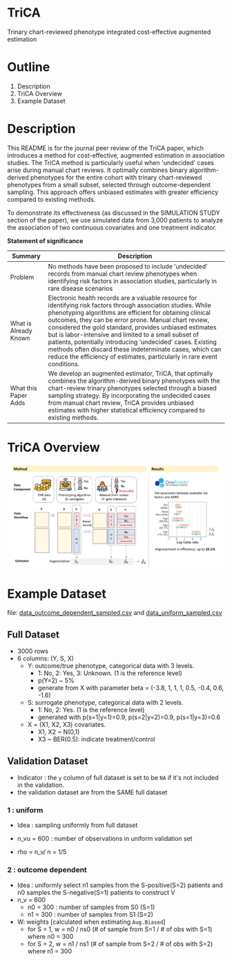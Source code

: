 # TriCA

Trinary chart-reviewed phenotype integrated cost-effective augmented estimation

# Outline
1. Description
2. TriCA Overview
3. Example Dataset

# Description

This README is for the journal peer review of the TriCA paper, which introduces a method for cost-effective, augmented estimation in association studies. The TriCA method is particularly useful when 'undecided' cases arise during manual chart reviews. It optimally combines binary algorithm-derived phenotypes for the entire cohort with trinary chart-reviewed phenotypes from a small subset, selected through outcome-dependent sampling. This approach offers unbiased estimates with greater efficiency compared to existing methods.

To demonstrate its effectiveness (as discussed in the SIMULATION STUDY section of the paper), we use simulated data from 3,000 patients to analyze the association of two continuous covariates and one treatment indicator.

**Statement of significance**

| Summary | Description |
| ------- | ----------- |
| Problem | No methods have been proposed to include ‘undecided’ records from manual chart review phenotypes when identifying risk factors in association studies, particularly in rare disease scenarios|
| What is Already Known | Electronic health records are a valuable resource for identifying risk factors through association studies. While phenotyping algorithms are efficient for obtaining clinical outcomes, they can be error prone. Manual chart review, considered the gold standard, provides unbiased estimates but is labor-intensive and limited to a small subset of patients, potentially introducing ‘undecided’ cases. Existing methods often discard these indeterminate cases, which can reduce the efficiency of estimates, particularly in rare event conditions.|
| What this Paper Adds | We develop an augmented estimator, TriCA, that optimally combines the algorithm-derived binary phenotypes with the chart-review trinary phenotypes selected through a biased sampling strategy. By incorporating the undecided cases from manual chart review, TriCA provides unbiased estimates with higher statistical efficiency compared to existing methods. | 

# TriCA Overview

<img src="Visual Abstract.png" alt="isual Abstract for TriCA method" width="800">


# Example Dataset

file: [data_outcome_dependent_sampled.csv](https://github.com/Penncil/SSL/blob/master/data_outcome_dependent_sampled.csv) and [data_uniform_sampled.csv](https://github.com/Penncil/SSL/blob/master/data_uniform_sampled.csv)



## Full Dataset

- 3000 rows
- 6 columns: (Y, S, X)
  - Y: outcome/true phenotype, categorical data with 3 levels.
    - 1: No, 2: Yes, 3: Unknown. (1 is the reference level)
    - p(Y=2) ~ 5%
    - generate from X with parameter beta = (-3.8, 1, 1, 1, 0.5, -0.4, 0.6, -1.6)
  - S: surrogate phenotype, categorical data with 2 levels.
    - 1: No, 2: Yes. (1 is the reference level)
    - generated with p(s=1|y=1)=0.9, p(s=2|y=2)=0.9, p(s=1|y=3)=0.6
  - X = (X1, X2, X3) covariates. 
    - X1, X2 ~ N(0,1)
    - X3 ~ BER(0.5): indicate treatment/control



## Validation Dataset

- Indicator : the `y` column of full dataset is set to be `NA` if it's not included in the validation.
- the validation dataset are from the SAME full dataset



### 1 : uniform

- Idea : sampling uniformly from full dataset

- n_vu = 600 : number of observations in uniform validation set
- rho = n_v/ n = 1/5



### 2 : outcome dependent

- Idea : uniformly select n1 samples from the S-positive(S=2) patients and n0 samples the S-negative(S=1) patients to construct V
- n_v = 600
  - n0 = 300 :  number of samples from S0 (S=1)
  - n1 = 300 : number of samples from S1 (S=2)
- W: weights [calculated when estimating `Aug.Biased`]
  - for S = 1, w = n0 / ns0 (# of sample from S=1 / # of obs with S=1) where n0 = 300
  - for S = 2, w = n1 / ns1 (# of sample from S=2 / # of obs with S=2) where n1 = 300




